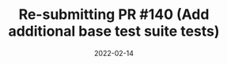 ---
title: "Re-submitting PR #140 (Add additional base test suite tests)"
content-type: ""
date: 2022-02-14
entry-type: 
entry-category: integration
connection-id: 
connection-version: 
pull-request: "https://github.com/singer-io/tap-github/pull/145"
---